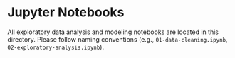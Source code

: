 # Jupyter Notebooks

All exploratory data analysis and modeling notebooks are located in this directory. Please follow naming conventions (e.g., `01-data-cleaning.ipynb`, `02-exploratory-analysis.ipynb`).